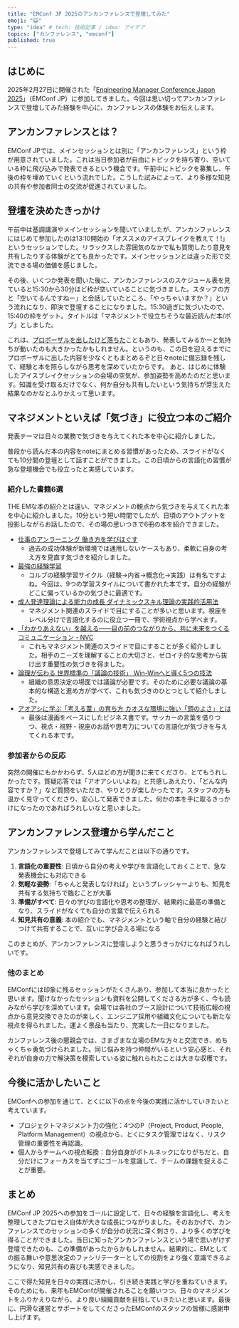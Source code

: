```yaml
---
title: "EMConf JP 2025のアンカンファレンスで登壇してみた"
emoji: "😺"
type: "idea" # tech: 技術記事 / idea: アイデア
topics: ["カンファレンス", "emconf"]
published: true
---
```


## はじめに
2025年2月27日に開催された「[Engineering Manager Conference Japan 2025](https://emconf.jp/2025/)」（EMConf JP）に参加してきました。今回は思い切ってアンカンファレンスで登壇してみた経験を中心に、カンファレンスの体験をお伝えします。

## アンカンファレンスとは？
EMConf JPでは、メインセッションとは別に「アンカンファレンス」という枠が用意されていました。これは当日参加者が自由にトピックを持ち寄り、空いている枠に飛び込みで発表できるという機会です。午前中にトピックを募集し、午後の枠を埋めていくという流れでした。こうした試みによって、より多様な知見の共有や参加者同士の交流が促進されていました。

## 登壇を決めたきっかけ
午前中は基調講演やメインセッションを聞いていましたが、アンカンファレンスにはじめて参加したのは13:10開始の「オススメのアイスブレイクを教えて！!」というセッションでした。リラックスした雰囲気のなかで私も質問したり意見を共有したりする体験がとても良かったです。メインセッションとは違った形で交流できる場の価値を感じました。

その後、いくつか発表を聞いた後に、アンカンファレンスのスケジュール表を見ていると15:30から30分ほど枠が空いていることに気づきました。スタッフの方と「空いてるんですねー」と会話していたところ、「やっちゃいますか？」という流れになり、即決で登壇することになりました。15:30過ぎに気づいたので、15:40の枠をゲット。タイトルは「マネジメントで役立ちそうな最近読んだ本/ボブ」としました。

これは、[プロポーザルを出したけど落ちた](https://fortee.jp/emconf-2025/proposal/af92f5ca-764e-4e80-a867-b3bee840899b)こともあり、発表してみるかーと気持ちが動いたのも大きかったかもしれません。というのも、この日を迎えるまでにプロポーザルに出した内容を少なくともまとめるぞと日々noteに備忘録を残して、経験と本を照らしながら思考を深めていたからです。
あと、はじめに体験したアイスブレイクセッションの会場の空気が、参加姿勢を高めたのだと思います。知識を受け取るだけでなく、何か自分も共有したいという気持ちが芽生えた結果なのかなとふりかえって思います。

## マネジメントといえば「気づき」に役立つ本のご紹介
発表テーマは日々の業務で気づきを与えてくれた本を中心に紹介しました。

普段から読んだ本の内容をnoteにまとめる習慣があったため、スライドがなくても10分間の登壇として話すことができました。この日頃からの言語化の習慣が急な登壇機会でも役立ったと実感しています。

### 紹介した書籍6選
THE EMな本の紹介とは違い、マネジメントの観点から気づきを与えてくれた本を中心に紹介しました。10分という短い時間でしたが、日頃のアウトプットを投影しながらお話したので、その場の思いつきで6冊の本を紹介できました。

- [仕事のアンラーニング 働き方を学びほぐす](https://www.amazon.co.jp/dp/4495390473)
  - 過去の成功体験が新環境では通用しないケースもあり、柔軟に自身の考え方を見直す気づきを紹介しました。
- [最強の経験学習](https://www.amazon.co.jp/dp/B08542QVSY)
  - コルブの経験学習サイクル（経験→内省→概念化→実践）は有名ですよね。今回は、9つの学習スタイルについて書かれた本です。自分の経験がどこに偏っているかの気づきに最適です。
- [成人発達理論による能力の成長 ダイナミックスキル理論の実践的活用法](https://www.amazon.co.jp/dp/4820759825)
  - マネジメント関連のスライドで目にすることが多いと思います。視座をレベル分けで言語化するのに役立つ一冊で、学術視点から学べます。
- [「わかりあえない」を越える――目の前のつながりから、共に未来をつくるコミュニケーション・NVC](https://www.amazon.co.jp/dp/B09MRLKZY6)
  - これもマネジメント関連のスライドで目にすることが多く紹介しました。相手のニーズを理解することの大切さと、ゼロイチ的な思考から抜け出す重要性の気づきを得ました。
- [論理が伝わる 世界標準の「議論の技術」 Win-Winへと導く5つの技法](https://www.amazon.co.jp/dp/B00YA3SVUO)
  - 組織の意思決定の場面では議論が必要です。そのために必要な議論の基本的な構造と進め方が学べて、これも気づきのひとつとして紹介しました。
- [アオアシに学ぶ「考える葦」の育ち方 カオスな環境に強い「頭のよさ」とは](https://www.amazon.co.jp/dp/B0B2D4FS32)
  - 最後は漫画をベースにしたビジネス書です。サッカーの言葉を借りつつ、視点・視野・視座のお話や思考力についての言語化が気づきを与えてくれる本です。

### 参加者からの反応
突然の開催にもかかわらず、5人ほどの方が聞きに来てくださり、とてもうれしかったです。質疑応答では「アオアシいいよね」と共感しあえたり、「どんな内容ですか？」など質問をいただき、やりとりが楽しかったです。スタッフの方も温かく見守ってくださり、安心して発表できました。何かの本を手に取るきっかけになったのであればうれしいなと思いました。

## アンカンファレンス登壇から学んだこと
アンカンファレンスで登壇してみて学んだことは以下の通りです。

1. **言語化の重要性**: 日頃から自分の考えや学びを言語化しておくことで、急な発表機会にも対応できる
2. **気軽な姿勢**:「ちゃんと発表しなければ」というプレッシャーよりも、知見を共有する気持ちで臨むことが大事
3. **準備がすべて**: 日々の学びの言語化や思考の整理が、結果的に最高の準備となり、スライドがなくても自分の言葉で伝えられる
4. **知見共有の意義**: 本の紹介でも、マネジメントという軸で自分の経験と結びつけて共有することで、互いに学び合える場になる

このまとめが、アンカンファレンスに登壇しようと思うきっかけになればうれしいです。

### 他のまとめ
EMConfには印象に残るセッションがたくさんあり、参加して本当に良かったと思います。聞けなかったセッションも資料を公開してくださる方が多く、今も読みながら学びを深めています。会場では各社のブース設計について技術広報の視点から意見交換できたのが楽しく、エンジニア採用や組織文化についても新たな視点を得られました。運よく景品も当たり、充実した一日になりました。

カンファレンス後の懇親会では、さまざまな立場のEMな方々と交流でき、めちゃくちゃ勇気づけられました。同じ悩みを持つ仲間がいるという安心感と、それぞれが自身の力で解決策を模索している姿に触れられたことは大きな収穫です。

## 今後に活かしたいこと
EMConfへの参加を通じて、とくに以下の点を今後の実践に活かしていきたいと考えています。

- プロジェクトマネジメント力の強化：4つのP（Project, Product, People, Platform Management）の視点から、とくにタスク管理ではなく、リスク管理の重要性を再認識。
- 個人からチームへの視点転換：自分自身がボトルネックになりがちだと、自分だけにフォーカスを当てずにゴールを意識して、チームの課題を捉えることが重要。

## まとめ
EMConf JP 2025への参加をゴールに設定して、日々の経験を言語化し、考えを整理してきたプロセス自体が大きな成長につながりました。そのおかげで、カンファレンスでのセッションの多くが自分の状況に深く刺さり、より多くの学びを得ることができました。当日に知ったアンカンファレンスという場で思いがけず登壇できたのも、この準備があったからかもしれません。結果的に、EMとしての振る舞いや意思決定のファシリテーターとしての役割をより強く意識できるようになり、知見共有の喜びも実感できました。

ここで得た知見を日々の実践に活かし、引き続き実践と学びを重ねていきます。そのためにも、来年もEMConfが開催されることを願いつつ、日々のマネジメントをふりかえりながら、より良い組織貢献を目指していきたいと思います。最後に、円滑な運営とサポートをしてくださったEMConfのスタッフの皆様に感謝申し上げます。

